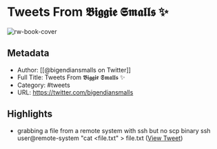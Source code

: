 # Tweets From 𝕭𝖎𝖌𝖌𝖎𝖊 𝕾𝖒𝖆𝖑𝖑𝖘 ✨

![rw-book-cover](https://pbs.twimg.com/profile_images/1682204769438375936/1UcJGxNb.jpg)

## Metadata
- Author: [[@bigendiansmalls on Twitter]]
- Full Title: Tweets From 𝕭𝖎𝖌𝖌𝖎𝖊 𝕾𝖒𝖆𝖑𝖑𝖘 ✨
- Category: #tweets
- URL: https://twitter.com/bigendiansmalls

## Highlights
- grabbing a file from a remote system with ssh but no scp binary
  ssh user@remote-system "cat <file.txt" > file.txt ([View Tweet](https://twitter.com/bigendiansmalls/status/1443328102164312070))
